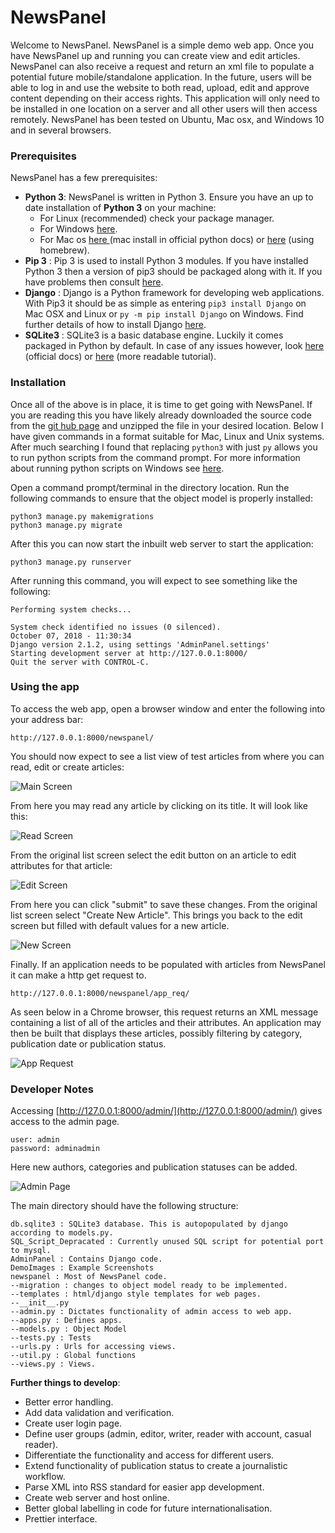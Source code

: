 # NewsPanel

Welcome to NewsPanel. NewsPanel is a simple demo web app. Once you have NewsPanel up and running you can create view and edit articles. NewsPanel can also receive a request and return an xml file to populate a potential future mobile/standalone application. In the  future, users will be able to log in and use the website to both read, upload, edit and approve content depending on their access rights. This application will only need to be installed in one location on a server and all other users will then access remotely. NewsPanel has been tested on Ubuntu, Mac osx, and Windows 10 and in several browsers.

### Prerequisites

NewsPanel has a few prerequisites:

- **Python 3**: NewsPanel is written in Python 3. Ensure you have an up to date installation of **Python 3** on your machine:
  - For Linux (recommended) check your package manager. 
  - For Windows [here](https://www.python.org/downloads/windows/).
  - For Mac os [here ](https://www.python.org/downloads/mac-osx/) (mac install in official python docs) or [here](https://docs.python-guide.org/starting/install3/osx/) (using homebrew).
- **Pip 3** : Pip 3 is used to install Python 3 modules. If you have installed Python 3 then a version of pip3 should be packaged along with it. If you have problems then consult [here](https://pip.pypa.io/en/stable/installing/).
- **Django** : Django is a Python framework for developing web applications. With Pip3 it should be as simple as entering `pip3 install Django` on Mac OSX and Linux or `py -m pip install Django` on Windows. Find further details of how to install Django [here](https://docs.djangoproject.com/en/2.1/topics/install/#installing-official-release).
- **SQLite3** : SQLite3 is a basic database engine. Luckily it comes packaged in Python by default. In case of any issues however, look [here](https://www.sqlite.org/docs.html) (official docs) or [here](https://www.tutorialspoint.com/sqlite/sqlite_installation.htm) (more readable tutorial).

### Installation

Once all of the above is in place, it is time to get going with NewsPanel. If you are reading this you have likely already downloaded the source code from the [git hub page](https://github.com/bossstein/newspanel) and unzipped the file in your desired location. Below I have given commands in a format suitable for Mac, Linux and Unix systems. After much searching I found that replacing `python3` with just `py` allows you to run python scripts from the command prompt. For more information about running python scripts on Windows see [here](https://docs.python.org/3.3/using/windows.html). 

Open a command prompt/terminal in the directory location. Run the following commands to ensure that the object model is properly installed:

```
python3 manage.py makemigrations
python3 manage.py migrate
```

After this you can now start the inbuilt web server to start the application:

```
python3 manage.py runserver
```

After running this command, you will expect to see something like the following:

```
Performing system checks...

System check identified no issues (0 silenced).
October 07, 2018 - 11:30:34
Django version 2.1.2, using settings 'AdminPanel.settings'
Starting development server at http://127.0.0.1:8000/
Quit the server with CONTROL-C.
```

### Using the app

To access the web app, open a browser window and enter the following into your address bar:

```
http://127.0.0.1:8000/newspanel/
```

You should now expect to see a list view of test articles from where you can read, edit or create articles:

![Main Screen](DemoImages/main_screen.png)

From here you may read any article by clicking on its title. It will look like this:

![Read Screen](DemoImages/read_screen.png)

From the original list screen select the edit button on an article to edit attributes for that article:

![Edit Screen](DemoImages/edit_screen.png)

From here you can click "submit" to save these changes. From the original list screen select "Create New Article". This brings you back to the edit screen but filled with default values for a new article.

![New Screen](DemoImages/new_screen.png)

Finally. If an application needs to be populated with articles from NewsPanel it can make a http get request to.

```http://127.0.0.1:8000/newspanel/app_req/```

As seen below in a Chrome browser, this request returns an XML message containing a list of all of the articles and their attributes. An application may then be built that displays these articles, possibly filtering by category, publication date or publication status. 

![App Request](DemoImages/app_req.png)

### Developer Notes

Accessing [http://127.0.0.1:8000/admin/](http://127.0.0.1:8000/admin/) gives access to the admin page.
 
```
user: admin
password: adminadmin
```
 
Here new authors, categories and publication statuses can be added.

![Admin Page](DemoImages/admin_page.png)

The main directory should have the following structure:

```
db.sqlite3 : SQLite3 database. This is autopopulated by django according to models.py.
SQL_Script_Depracated : Currently unused SQL script for potential port to mysql.
AdminPanel : Contains Django code.
DemoImages : Example Screenshots
newspanel : Most of NewsPanel code.
--migration : changes to object model ready to be implemented.
--templates : html/django style templates for web pages.
--__init__.py
--admin.py : Dictates functionality of admin access to web app. 
--apps.py : Defines apps.
--models.py : Object Model
--tests.py : Tests
--urls.py : Urls for accessing views.
--util.py : Global functions
--views.py : Views.
```

**Further things to develop**:

- Better error handling.
- Add data validation and verification.
- Create user login page.
- Define user groups (admin, editor, writer, reader with account, casual reader).
- Differentiate the functionality and access for different users.
- Extend functionality of publication status to create a journalistic workflow.
- Parse XML into RSS standard for easier app development.
- Create web server and host online.
- Better global labelling in code for future internationalisation.
- Prettier interface.